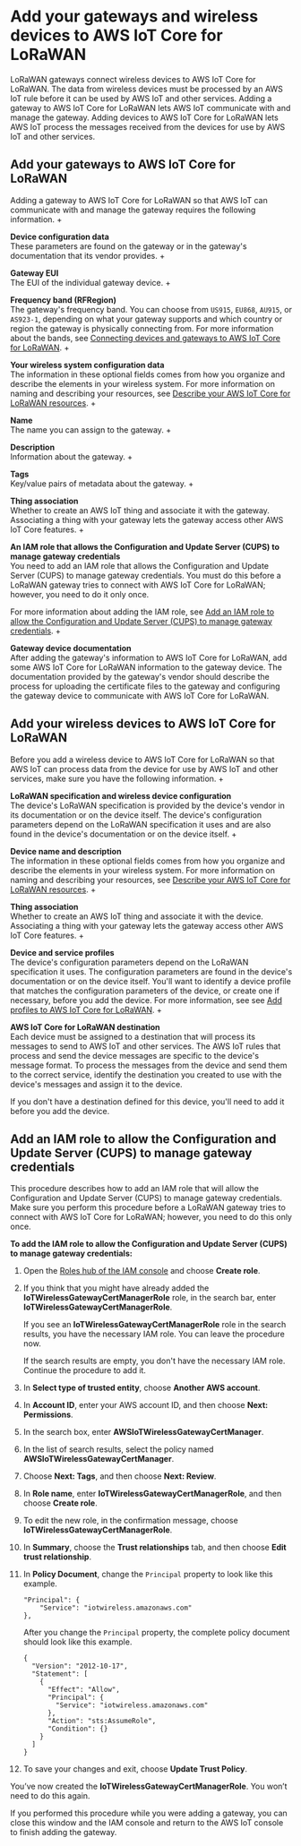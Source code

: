 # Add your gateways and wireless devices to AWS IoT Core for LoRaWAN<a name="connect-iot-lorawan-onboard-devices"></a>

LoRaWAN gateways connect wireless devices to AWS IoT Core for LoRaWAN\. The data from wireless devices must be processed by an AWS IoT rule before it can be used by AWS IoT and other services\. Adding a gateway to AWS IoT Core for LoRaWAN lets AWS IoT communicate with and manage the gateway\. Adding devices to AWS IoT Core for LoRaWAN lets AWS IoT process the messages received from the devices for use by AWS IoT and other services\.

## Add your gateways to AWS IoT Core for LoRaWAN<a name="connect-iot-lorawan-onboard-gateways"></a>

 Adding a gateway to AWS IoT Core for LoRaWAN so that AWS IoT can communicate with and manage the gateway requires the following information\.
+ 

**Device configuration data**  
These parameters are found on the gateway or in the gateway's documentation that its vendor provides\.
  + 

**Gateway EUI**  
The EUI of the individual gateway device\.
  + 

**Frequency band \(RFRegion\)**  
The gateway's frequency band\. You can choose from `US915`, `EU868`, `AU915`, or `AS923-1`, depending on what your gateway supports and which country or region the gateway is physically connecting from\. For more information about the bands, see [Connecting devices and gateways to AWS IoT Core for LoRaWAN](connect-iot-lorawan.md)\.
+ 

**Your wireless system configuration data**  
The information in these optional fields comes from how you organize and describe the elements in your wireless system\. For more information on naming and describing your resources, see [Describe your AWS IoT Core for LoRaWAN resources](connect-iot-lorawan-describe-resource.md)\.
  + 

**Name**  
The name you can assign to the gateway\.
  + 

**Description**  
Information about the gateway\.
  + 

**Tags**  
Key/value pairs of metadata about the gateway\.
+ 

**Thing association**  
Whether to create an AWS IoT thing and associate it with the gateway\. Associating a thing with your gateway lets the gateway access other AWS IoT Core features\.
+ 

**An IAM role that allows the Configuration and Update Server \(CUPS\) to manage gateway credentials**  
You need to add an IAM role that allows the Configuration and Update Server \(CUPS\) to manage gateway credentials\. You must do this before a LoRaWAN gateway tries to connect with AWS IoT Core for LoRaWAN; however, you need to do it only once\.

  For more information about adding the IAM role, see [Add an IAM role to allow the Configuration and Update Server \(CUPS\) to manage gateway credentials](#connect-iot-lorawan-onboard-permissions)\.
+ 

**Gateway device documentation**  
After adding the gateway's information to AWS IoT Core for LoRaWAN, add some AWS IoT Core for LoRaWAN information to the gateway device\. The documentation provided by the gateway's vendor should describe the process for uploading the certificate files to the gateway and configuring the gateway device to communicate with AWS IoT Core for LoRaWAN\.

## Add your wireless devices to AWS IoT Core for LoRaWAN<a name="connect-iot-lorawan-onboard-end-devices"></a>

 Before you add a wireless device to AWS IoT Core for LoRaWAN so that AWS IoT can process data from the device for use by AWS IoT and other services, make sure you have the following information\.
+ 

**LoRaWAN specification and wireless device configuration**  
The device's LoRaWAN specification is provided by the device's vendor in its documentation or on the device itself\. The device's configuration parameters depend on the LoRaWAN specification it uses and are also found in the device's documentation or on the device itself\.
+ 

**Device name and description**  
The information in these optional fields comes from how you organize and describe the elements in your wireless system\. For more information on naming and describing your resources, see [Describe your AWS IoT Core for LoRaWAN resources](connect-iot-lorawan-describe-resource.md)\.
+ 

**Thing association**  
Whether to create an AWS IoT thing and associate it with the device\. Associating a thing with your gateway lets the gateway access other AWS IoT Core features\.
+ 

**Device and service profiles**  
The device's configuration parameters depend on the LoRaWAN specification it uses\. The configuration parameters are found in the device's documentation or on the device itself\. You'll want to identify a device profile that matches the configuration parameters of the device, or create one if necessary, before you add the device\. For more information, see see [Add profiles to AWS IoT Core for LoRaWAN](connect-iot-lorawan-define-profiles.md)\.
+ 

**AWS IoT Core for LoRaWAN destination**  
Each device must be assigned to a destination that will process its messages to send to AWS IoT and other services\. The AWS IoT rules that process and send the device messages are specific to the device's message format\. To process the messages from the device and send them to the correct service, identify the destination you created to use with the device's messages and assign it to the device\.

  If you don't have a destination defined for this device, you'll need to add it before you add the device\.

## Add an IAM role to allow the Configuration and Update Server \(CUPS\) to manage gateway credentials<a name="connect-iot-lorawan-onboard-permissions"></a>

This procedure describes how to add an IAM role that will allow the Configuration and Update Server \(CUPS\) to manage gateway credentials\. Make sure you perform this procedure before a LoRaWAN gateway tries to connect with AWS IoT Core for LoRaWAN; however, you need to do this only once\.

**To add the IAM role to allow the Configuration and Update Server \(CUPS\) to manage gateway credentials:**

1. Open the [ Roles hub of the IAM console](https://console.aws.amazon.com/iam/home#/roles) and choose **Create role**\.

1. If you think that you might have already added the **IoTWirelessGatewayCertManagerRole** role, in the search bar, enter **IoTWirelessGatewayCertManagerRole**\.

   If you see an **IoTWirelessGatewayCertManagerRole** role in the search results, you have the necessary IAM role\. You can leave the procedure now\.

   If the search results are empty, you don't have the necessary IAM role\. Continue the procedure to add it\.

1. In **Select type of trusted entity**, choose **Another AWS account**\.

1. In **Account ID**, enter your AWS account ID, and then choose **Next: Permissions**\.

1. In the search box, enter **AWSIoTWirelessGatewayCertManager**\.

1. In the list of search results, select the policy named **AWSIoTWirelessGatewayCertManager**\.

1. Choose **Next: Tags**, and then choose **Next: Review**\.

1. In **Role name**, enter **IoTWirelessGatewayCertManagerRole**, and then choose **Create role**\.

1. To edit the new role, in the confirmation message, choose **IoTWirelessGatewayCertManagerRole**\.

1. In **Summary**, choose the **Trust relationships** tab, and then choose **Edit trust relationship**\.

1. In **Policy Document**, change the `Principal` property to look like this example\.

   ```
   "Principal": { 
       "Service": "iotwireless.amazonaws.com" 
   },
   ```

   After you change the `Principal` property, the complete policy document should look like this example\.

   ```
   {
     "Version": "2012-10-17",
     "Statement": [
       {
         "Effect": "Allow",
         "Principal": {
           "Service": "iotwireless.amazonaws.com"
         },
         "Action": "sts:AssumeRole",
         "Condition": {}
       }
     ]
   }
   ```

1. To save your changes and exit, choose **Update Trust Policy**\.

You’ve now created the **IoTWirelessGatewayCertManagerRole**\. You won’t need to do this again\.

If you performed this procedure while you were adding a gateway, you can close this window and the IAM console and return to the AWS IoT console to finish adding the gateway\. 